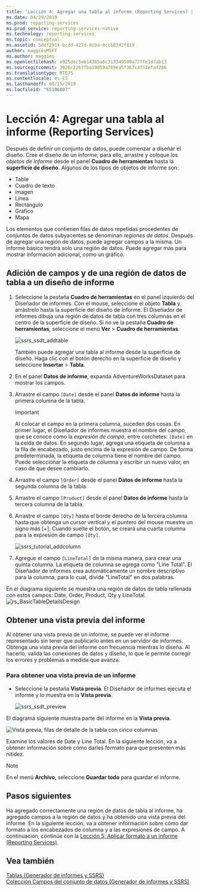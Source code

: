```yaml
---
title: 'Lección 4: Agregar una tabla al informe (Reporting Services) | Microsoft Docs'
ms.date: 04/29/2019
ms.prod: reporting-services
ms.prod_service: reporting-services-native
ms.technology: reporting-services
ms.topic: conceptual
ms.assetid: 5ddf2914-bcdd-427d-8cba-0ccb8342f819
author: maggiesMSFT
ms.author: maggies
ms.openlocfilehash: e925dec5eb14365a6c313349599a77ffe1d7ab13
ms.sourcegitcommit: 3026c22b7fba19059a769ea5f367c4f51efaf286
ms.translationtype: MTE75
ms.contentlocale: es-ES
ms.lasthandoff: 06/15/2019
ms.locfileid: "65106007"
---
```

# <a name="lesson-4-adding-a-table-to-the-report-reporting-services"></a>Lección 4: Agregar una tabla al informe (Reporting Services)

Después de definir un conjunto de datos, puede comenzar a diseñar el diseño. Cree el diseño de un informe; para ello, arrastre y coloque los *objetos de informe* desde el panel **Cuadro de herramientas** hasta la **superficie de diseño**. Algunos de los tipos de objetos de informe son:

- Table
- Cuadro de texto
- imagen
- Línea
- Rectángulo
- Gráfico
- Mapa

Los elementos que contienen filas de datos repetidas procedentes de conjuntos de datos subyacentes se denominan *regiones de datos*. Después de agregar una región de datos, puede agregar campos a la misma. Un informe básico tendrá solo una región de datos. Puede agregar más para mostrar información adicional, como un gráfico.

## <a name="add-a-table-data-region-and-fields-to-a-report-layout"></a>Adición de campos y de una región de datos de tabla a un diseño de informe

1. Seleccione la pestaña **Cuadro de herramientas** en el panel izquierdo del Diseñador de informes. Con el mouse, seleccione el objeto **Tabla** y arrástrelo hasta la superficie del diseño de informe. El Diseñador de informes dibuja una región de datos de tabla con tres columnas en el centro de la superficie de diseño. Si no ve la pestaña **Cuadro de herramientas**, seleccione el menú **Ver** > **Cuadro de herramientas**.

    ![ssrs_ssdt_addtable](media/ssrs-ssdt-addtable.png)

    También puede agregar una tabla al informe desde la superficie de diseño. Haga clic con el botón derecho en la superficie de diseño y seleccione **Insertar** > **Tabla**.

2. En el panel **Datos de informe**, expanda AdventureWorksDataset para mostrar los campos.

3. Arrastre el campo `[Date]` desde el panel **Datos de informe** hasta la primera columna de la tabla.

    > [!IMPORTANT]
    > Al colocar el campo en la primera columna, suceden dos cosas. En primer lugar, el Diseñador de informes muestra el nombre del campo, que se conoce como la *expresión de campo*, entre corchetes: `[Date]` en la celda de datos. En segundo lugar, agrega una etiqueta de columna a la fila de encabezado, justo encima de la expresión de campo. De forma predeterminada, la etiqueta de columna tiene el nombre del campo. Puede seleccionar la etiqueta de columna y escribir un nuevo valor, en caso de que desee cambiarlo.

4. Arrastre el campo `[Order]` desde el panel **Datos de informe** hasta la segunda columna de la tabla.

5. Arrastre el campo `[Product]` desde el panel **Datos de informe** hasta la tercera columna de la tabla.

6. Arrastre el campo `[Qty]` hasta el borde derecho de la tercera columna hasta que obtenga un cursor vertical y el puntero del mouse muestre un signo más [+]. Cuando suelte el botón, se creará una cuarta columna para la expresión de campo `[Qty]`.

    ![ssrs_tutorial_addcolumn](media/ssrs-tutorial-addcolumn.png)

7. Agregue el campo `[LineTotal]` de la misma manera, para crear una quinta columna. La etiqueta de columna se agrega como "Line Total". El Diseñador de informes crea automáticamente un nombre descriptivo para la columna, para lo cual, divide "LineTotal" en dos palabras.

En el diagrama siguiente se muestra una región de datos de tabla rellenada con estos campos: Date, Order, Product, Qty y LineTotal.
![rs_BasicTableDetailsDesign](media/rs-basictabledetailsdesign.png)

## <a name="preview-your-report"></a>Obtener una vista previa del informe

Al obtener una vista previa de un informe, se puede ver el informe representado sin tener que publicarlo antes en un servidor de informes. Obtenga una vista previa del informe con frecuencia mientras lo diseña. Al hacerlo, valida las conexiones de datos y diseño, lo que le permite corregir los errores y problemas a medida que avanza.

### <a name="to-preview-a-report"></a>Para obtener una vista previa de un informe

- Seleccione la pestaña **Vista previa**. El Diseñador de informes ejecuta el informe y lo muestra en la **Vista previa**.

    ![ssrs_ssdt_preview](media/ssrs-ssdt-preview.png)

El diagrama siguiente muestra parte del informe en la **Vista previa**.

   ![Vista previa, filas de detalle de la tabla con cinco columnas](media/rs-basictabledetailspreview.png "Vista previa, filas de detalle de la tabla con cinco columnas")

Examine los valores de Date y Line Total. En la siguiente lección, va a obtener información sobre cómo darles formato para que presenten más nitidez.

> [!NOTE]
> En el menú **Archivo**, seleccione **Guardar todo** para guardar el informe.

## <a name="next-steps"></a>Pasos siguientes

Ha agregado correctamente una región de datos de tabla al informe, ha agregado campos a la región de datos y ha obtenido una vista previa del informe. En la siguiente lección, va a obtener información sobre cómo dar formato a los encabezados de columna y a las expresiones de campo. A continuación, continúe con la [Lección 5: Aplicar formato a un informe &#40;Reporting Services&#41;](lesson-5-formatting-a-report-reporting-services.md).
  
## <a name="see-also"></a>Vea también

[Tablas &#40;Generador de informes y SSRS&#41;](report-design/tables-report-builder-and-ssrs.md)  
[Colección Campos del conjunto de datos &#40;Generador de informes y SSRS&#41;](report-data/dataset-fields-collection-report-builder-and-ssrs.md)  
